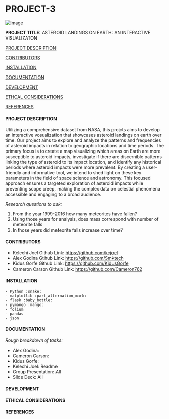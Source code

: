 
# **PROJECT-3**
![image](https://github.com/Cameron762/Project-3-Group-10/assets/72319764/0759a618-5a80-45f3-85e5-d774ed4898ad)

**PROJECT TITLE:**  ASTEROID LANDINGS ON EARTH: AN INTERACTIVE VISUALIZATON

[PROJECT DESCRIPTION](#project-description)  

[CONTRIBUTORS](#contributors) 

[INSTALLATION](#installation) 

[DOCUMENTATION](#documentation)  

[DEVELOPMENT](#development)  

[ETHCAL CONSIDERATIONS](#ethical-considerations)

[REFERENCES](#references)  




#### PROJECT DESCRIPTION

  Utilizing a comprehensive dataset from NASA, this projcts aims to develop an interactive vosualization that showcases asteroid landings on earth over time. Our project aims to explore and analyze the patterns and frequencies of asteroid impacts in relation to geographic locations and time periods. The primary focus is to create a map visualizing which areas on Earth are more susceptible to asteroid impacts, investigate if there are discernible patterns linking the type of asteroid to its impact location, and identify any historical periods where asteroid impacts were more prevalent. By creating a user-friendly and informative tool, we intend to shed light on these key parameters in the field of space science and astronomy. This focused approach ensures a targeted exploration of asteroid impacts while preventing scope creep, making the complex data on celestial phenomena accessible and engaging to a broad audience.

*Research questions to ask:*
1. From the year 1999-2016 how many meteorites have fallen?
2. Using those years for analysis, does mass correspond with number of meteorite falls
3. In those years did meteorite falls increase over time?

#### CONTRIBUTORS
- Kelechi Joel Github Link: https://github.com/kcjoel
-  Alex Godina Gtihub Link: https://github.com/Smktech
- Kidus Gorfe Github Link: https://github.com/KidusGorfe
- Cameron Carson Github Link: https://github.com/Cameron762
  
#### INSTALLATION 
    - Python :snake:
    - matplotlib :part_alternation_mark:
    - flask :baby_bottle:
    - pymango :mango:
    - folium
    - pandas
    - json

####  DOCUMENTATION



*Rough breakdown of tasks:*

 
- Alex Godina: 
- Cameron Carson: 
- Kidus Gorfe:
- Kelechi Joel: Readme
- Group Presentation: All
- Slide Deck: All 

#### DEVELOPMENT  

#### ETHICAL CONSIDERATIONS 

#### REFERENCES

